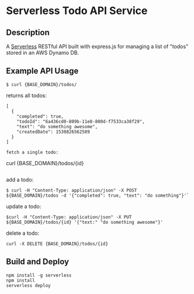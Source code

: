 # Serverless Todo API Service

## Description
A [Serverless](https://serverless.com) RESTful API built with express.js for managing a list of "todos" stored in an AWS Dynamo DB. 

## Example API Usage

```
$ curl {BASE_DOMAIN}/todos/
```
returns all todos:
```
[
  {
    "completed": true,
    "todoId": "6a436cd0-809b-11e8-800d-f7533ca38f29",
    "text": "do something awesome",
    "createdDate": 1530826562589
  }
]

fetch a single todo:
```
curl {BASE_DOMAIN}/todos/{id}
```

```
add a todo:
```
$ curl -H "Content-Type: application/json" -X POST ${BASE_DOMAIN}/todos -d '{"completed": true, "text": "do something"}'`
```

update a todo:
```
$curl -H "Content-Type: application/json" -X PUT ${BASE_DOMAIN}/todos/{id} '{"text:" "do something awesome"}'
```

delete a todo:
```
curl -X DELETE {BASE_DOMAIN}/todos/{id}
```

## Build and Deploy

```
npm install -g serverless
npm install
serverless deploy
```